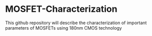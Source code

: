 # MOSFET-Characterization
This github repository will describe the characterization of important parameters of MOSFETs using 180nm CMOS technology
